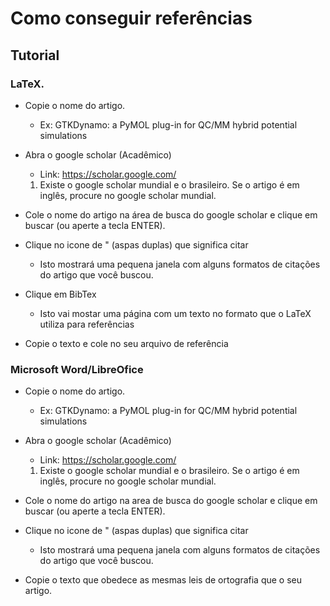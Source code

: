 # Como conseguir referências
## Tutorial
### LaTeX.
  - Copie o nome do artigo.
    - Ex: GTKDynamo: a PyMOL plug-in for QC/MM hybrid potential simulations
    
  - Abra o google scholar (Acadêmico)
    - Link: https://scholar.google.com/
    
    1. Existe o google scholar mundial e o brasileiro. Se o artigo é em inglês, procure no google scholar mundial.
    
  - Cole o nome do artigo na área de busca do google scholar e clique em buscar (ou aperte a tecla ENTER).
  
  - Clique no icone de " (aspas duplas) que significa citar
    - Isto mostrará uma pequena janela com alguns formatos de citações do artigo que você buscou.
    
  - Clique em BibTex
    - Isto vai mostar uma página com um texto no formato que o LaTeX utiliza para referências
    
  - Copie o texto e cole no seu arquivo de referência

### Microsoft Word/LibreOfice
  - Copie o nome do artigo.
    - Ex: GTKDynamo: a PyMOL plug-in for QC/MM hybrid potential simulations
    
  - Abra o google scholar (Acadêmico)
    - Link: https://scholar.google.com/
    
    1. Existe o google scholar mundial e o brasileiro. Se o artigo é em inglês, procure no google scholar mundial.
    
  - Cole o nome do artigo na area de busca do google scholar e clique em buscar (ou aperte a tecla ENTER).
  
  - Clique no icone de " (aspas duplas) que significa citar
    - Isto mostrará uma pequena janela com alguns formatos de citações do artigo que você buscou.
    
  - Copie o texto que obedece as mesmas leis de ortografia que o seu artigo.
